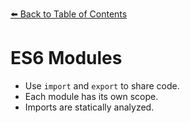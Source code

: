 [⬅️ Back to Table of Contents](README.md)

# ES6 Modules

- Use `import` and `export` to share code.
- Each module has its own scope.
- Imports are statically analyzed.
